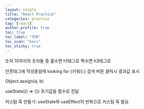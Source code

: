 ```yaml
---
layout: single
title: "React Practice"
categories: practice
tag: [react]
author_profile: true
toc: true
toc_label: "목록"
toc_icon: "bars"
toc_sticky: true
---
```


숫자 10까지의 숫자들 중 홀수면 h1태그로 짝수면 h3태그로 

인풋태그에 작성중일때 looking for {키워드} 검색 버튼 클릭시 결과값 표시

Object.assign(a, b)

useState(() => {}) 초기값을 함수로 전달

커스텀 훅 만들기: useState와 useEffect의 반복으로 커스텀 훅 필요